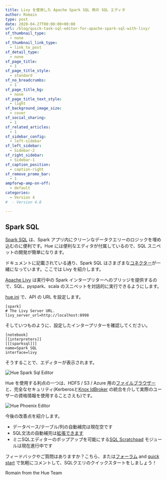 ```yaml
---
title: Livy を使用した Apache Spark SQL 用の SQL エディタ
author: Romain
type: post
date: 2020-04-27T00:00:00+00:00
url: /blog/quick-task-sql-editor-for-apache-spark-sql-with-livy/
sf_thumbnail_type:
  - none
sf_thumbnail_link_type:
  - link_to_post
sf_detail_type:
  - none
sf_page_title:
  - 1
sf_page_title_style:
  - standard
sf_no_breadcrumbs:
  - 1
sf_page_title_bg:
  - none
sf_page_title_text_style:
  - light
sf_background_image_size:
  - cover
sf_social_sharing:
  - 1
sf_related_articles:
  - 1
sf_sidebar_config:
  - left-sidebar
sf_left_sidebar:
  - Sidebar-2
sf_right_sidebar:
  - Sidebar-1
sf_caption_position:
  - caption-right
sf_remove_promo_bar:
  - 1
ampforwp-amp-on-off:
  - default
categories:
  - Version 4
#  - Version 4.8

---
```


## Spark SQL

[Spark SQL](https://spark.apache.org/docs/latest/sql-programming-guide.html) は、Spark アプリ内にクリーンなデータクエリーのロジックを埋め込むのに便利です。Hue には便利なエディタが付属しているので、SQL スニペットの開発が簡単になります。

ドキュメントに記載されている通り、Spark SQL はさまざまな[コネクター](https://docs.gethue.com/administrator/configuration/connectors/#apache-spark-sql)が一緒になっています。ここでは Livy を紹介します。

[Apache Livy](https://livy.incubator.apache.org/) は実行中の Spark インタープリターへのブリッジを提供するので、SQL、pyspark、scala のスニペットを対話的に実行できるようにします。

[hue.ini](https://docs.gethue.com/administrator/configuration/) で、API の URL を設定します。

    [spark]
    # The Livy Server URL.
    livy_server_url=http://localhost:8998

そしていつものように、設定したインタープリターを確認してください。

    [notebook]
    [[interpreters]]
    [[[sparksql]]]
    name=Spark SQL
    interface=livy

そうすることで、エディターが表示されます。

![Hue Spark Sql Editor](https://cdn.gethue.com/uploads/2020/04/editor_spark_sql_livy.png)

Hue を使用する利点の一つは、HDFS / S3 / Azure 用の[ファイルブラウザー](https://docs.gethue.com/user/browsing/#data) と、完全なセキュリティ(Kerberosと[Knox IdBroker](https://docs.cloudera.com/runtime/7.1.0/cdp-security-overview/topics/security_how_identity_federation_works_in_cdp.html) の統合を介して実際のユーザーの資格情報を使用することさえも)です。

![Hue Phoenix Editor](https://cdn.gethue.com/uploads/2016/08/image2.png)

今後の改善点を紹介します。

* データベース/テーブル/列の自動補完は現在空です
* SQL文法の自動補完は[拡張できます](https://docs.gethue.com/developer/parsers/)
* ミニSQLエディターのポップアップを可能にする[SQL Scratchpad](https://docs.gethue.com/developer/api/#scratchpad) モジュールは現在進行中です


フィードバックやご質問はありますか？こちら、または<a href="https://discourse.gethue.com/">フォーラム</a> and <a href="https://docs.gethue.com/quickstart/">quick start</a> で気軽にコメントして、SQLクエリのクイックスタートをしましょう！

Romain from the Hue Team
